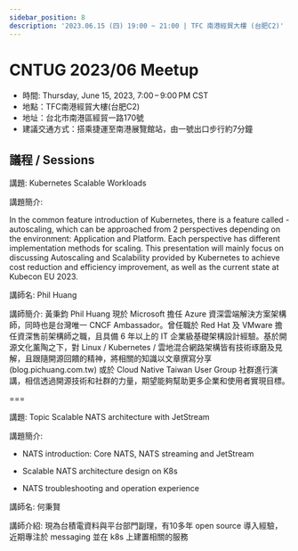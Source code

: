 ```yaml
---
sidebar_position: 8
description: '2023.06.15 (四) 19:00 ~ 21:00 | TFC 南港經貿大樓 (台肥C2)'
---
```


# CNTUG 2023/06 Meetup
- 時間: Thursday, June 15, 2023, 7:00 – 9:00 PM CST  
- 地點：TFC南港經貿大樓(台肥C2)
- 地址：台北市南港區經貿一路170號  
- 建議交通方式：搭乘捷運至南港展覽館站，由一號出口步行約7分鐘  


## 議程 / Sessions

講題: Kubernetes Scalable Workloads

講題簡介: 

In the common feature introduction of Kubernetes, there is a feature called - autoscaling, which can be approached from 2 perspectives depending on the environment: Application and Platform. Each perspective has different implementation methods for scaling. This presentation will mainly focus on discussing Autoscaling and Scalability provided by Kubernetes to achieve cost reduction and efficiency improvement, as well as the current state at Kubecon EU 2023.

講師名: Phil Huang

講師簡介: 黃秉鈞 Phil Huang 現於 Microsoft 擔任 Azure 資深雲端解決方案架構師，同時也是台灣唯一 CNCF Ambassador。曾任職於 Red Hat 及 VMware 擔任資深售前架構師之職，且具備 6 年以上的 IT 企業級基礎架構設計經驗。基於開源文化薰陶之下，對 Linux / Kubernetes / 雲地混合網路架構皆有技術琢磨及見解，且跟隨開源回饋的精神，將相關的知識以文章撰寫分享 (blog.pichuang.com.tw) 或於 Cloud Native Taiwan User Group 社群進行演講，相信透過開源技術和社群的力量，期望能夠幫助更多企業和使用者實現目標。

===

講題: Topic Scalable NATS architecture with JetStream

講題簡介:

- NATS introduction: Core NATS, NATS streaming and JetStream

- Scalable NATS architecture design on K8s

- NATS troubleshooting and operation experience

講師名: 何秉賢

講師介紹: 現為台積電資料與平台部門副理，有10多年 open source 導入經驗，近期專注於 messaging 並在 k8s 上建置相關的服務
